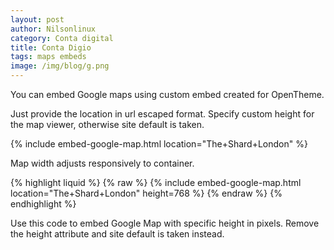 ```yaml
---
layout: post
author: Nilsonlinux
category: Conta digital
title: Conta Digio
tags: maps embeds
image: /img/blog/g.png
---
```


You can embed Google maps using custom embed created for OpenTheme. 

Just provide the location in url escaped format. Specify custom height for the map viewer, otherwise site default is taken.

{% include embed-google-map.html location="The+Shard+London" %}

Map width adjusts responsively to container.

{% highlight liquid %}
{% raw  %}
  {% include embed-google-map.html location="The+Shard+London" height=768 %}
{% endraw %}
{% endhighlight %}

Use this code to embed Google Map with specific height in pixels. 
Remove the height attribute and site default is taken instead.

